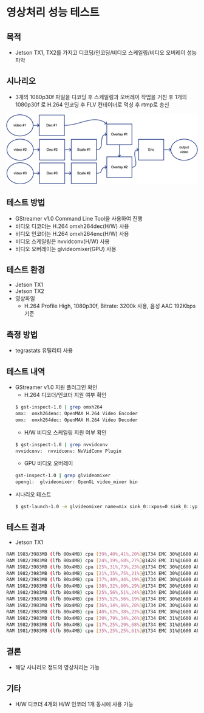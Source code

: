 # 영상처리 성능 테스트
## 목적
- Jetson TX1, TX2를 가지고 디코딩/인코딩/비디오 스케일링/비디오 오버레이 성능 파악
## 시나리오
- 3개의 1080p30f 파일을 디코딩 후 스케일링과 오버레이 작업을 거친 후 1개의 1080p30f 로 H.264 인코딩 후 FLV 컨테이너로 먹싱 후 rtmp로 송신

![filter_graph](./images/filter_graph.png)
## 테스트 방법
- GStreamer v1.0 Command Line Tool을 사용하여 진행
- 비디오 디코더는 H.264 omxh264dec(H/W) 사용
- 비디오 인코더는 H.264 omxh264enc(H/W) 사용
- 비디오 스케일링은 nvvidconv(H/W) 사용
- 비디오 오버레이는 glvideomixer(GPU) 사용
## 테스트 환경
- Jetson TX1
- Jetson TX2
- 영상파일
    - H.264 Profile High, 1080p30f, Bitrate: 3200k 사용, 음성 AAC 192Kbps 기준
## 측정 방법
- tegrastats 유틸리티 사용
## 테스트 내역
- GStreamer v1.0 지원 플러그인 확인
    - H.264 디코더/인코더 지원 여부 확인
    ```sh
    $ gst-inspect-1.0 | grep omxh264
    omx:  omxh264enc: OpenMAX H.264 Video Encoder
    omx:  omxh264dec: OpenMAX H.264 Video Decoder
    ```
    - H/W 비디오 스케일링 지원 여부 확인
    ```sh
    $ gst-inspect-1.0 | grep nvvidconv
    nvvidconv:  nvvidconv: NvVidConv Plugin
    ```
    - GPU 비디오 오버레이
    ```sh
    gst-inspect-1.0 | grep glvideomixer
    opengl:  glvideomixer: OpenGL video_mixer bin    
    ```
- 시나리오 테스트
    ```sh
    $ gst-launch-1.0 -e glvideomixer name=mix sink_0::xpos=0 sink_0::ypos=0 sink_1::xpos=0 sink_1::ypos=240 sink_2::xpos=1280 sink_2::ypos=240 ! omxh264enc ! h264parse ! flvmux streamable=true name=mux ! rtmpsink location="rtmp://a.rtmp.youtube.com/live2/[Key] live=true" filesrc location="video1.mp4" ! qtdemux name=demux_0 demux_0.video_0 ! queue ! h264parse ! omxh264dec ! nvvidconv ! 'video/x-raw' ! tee ! queue ! mix.sink_0 filesrc location="video2.mp4" ! qtdemux name=demux_1 demux_1.video_0 ! queue ! h264parse ! omxh264dec ! nvvidconv ! 'video/x-raw, width=1280, height=720' ! tee ! queue ! mix.sink_1 filesrc location="video3.mp4" ! qtdemux name=demux_2 demux_2.video_0 ! queue ! h264parse ! omxh264dec ! nvvidconv ! 'video/x-raw, width=640, height=360' ! tee ! queue ! mix.sink_2 audiomixer name=amix ! audioconvert ! voaacenc ! mux.audio demux_1.audio_0 ! queue ! avdec_aac ! audioconvert ! amix.sink_0 demux_2.audio_0 ! queue ! avdec_aac ! audioconvert ! amix.sink_1 demux_0.audio_0 ! queue ! avdec_aac ! audioconvert ! amix.sink_2
    ```
## 테스트 결과
- Jetson TX1
```sh
RAM 1983/3983MB (lfb 80x4MB) cpu [39%,40%,41%,20%]@1734 EMC 30%@1600 APE 25 NVDEC 716 MSENC 716 GR3D 80%@153
RAM 1982/3983MB (lfb 80x4MB) cpu [24%,19%,68%,27%]@1428 EMC 31%@1600 APE 25 NVDEC 716 MSENC 716 GR3D 53%@153
RAM 1982/3983MB (lfb 80x4MB) cpu [25%,31%,73%,23%]@1734 EMC 30%@1600 APE 25 NVDEC 716 MSENC 716 GR3D 58%@153
RAM 1982/3983MB (lfb 80x4MB) cpu [21%,35%,75%,21%]@1734 EMC 30%@1600 APE 25 NVDEC 716 MSENC 716 GR3D 72%@153
RAM 1982/3983MB (lfb 80x4MB) cpu [37%,40%,44%,19%]@1734 EMC 30%@1600 APE 25 NVDEC 716 MSENC 716 GR3D 39%@153
RAM 1982/3983MB (lfb 80x4MB) cpu [38%,32%,60%,29%]@1734 EMC 30%@1600 APE 25 NVDEC 716 MSENC 716 GR3D 72%@153
RAM 1982/3983MB (lfb 80x4MB) cpu [25%,56%,51%,24%]@1734 EMC 30%@1600 APE 25 NVDEC 716 MSENC 716 GR3D 63%@153
RAM 1982/3983MB (lfb 80x4MB) cpu [35%,52%,56%,19%]@1734 EMC 30%@1600 APE 25 NVDEC 716 MSENC 716 GR3D 38%@153
RAM 1982/3983MB (lfb 80x4MB) cpu [36%,14%,86%,28%]@1734 EMC 30%@1600 APE 25 NVDEC 716 MSENC 716 GR3D 47%@153
RAM 1982/3983MB (lfb 80x4MB) cpu [40%,62%,38%,22%]@1734 EMC 30%@1600 APE 25 NVDEC 716 MSENC 716 GR3D 26%@460
RAM 1982/3983MB (lfb 80x4MB) cpu [30%,79%,34%,26%]@1734 EMC 31%@1600 APE 25 NVDEC 716 MSENC 716 GR3D 0%@537
RAM 1982/3983MB (lfb 80x4MB) cpu [17%,25%,29%,68%]@1734 EMC 31%@1600 APE 25 NVDEC 716 MSENC 716 GR3D 2%@153
RAM 1981/3983MB (lfb 80x4MB) cpu [35%,25%,25%,61%]@1734 EMC 31%@1600 APE 25 NVDEC 716 MSENC 716 GR3D 57%@153
```
## 결론
- 해당 사니리오 정도의 영상처리는 가능
## 기타
- H/W 디코더 4개와 H/W 인코더 1개 동시에 사용 가능
